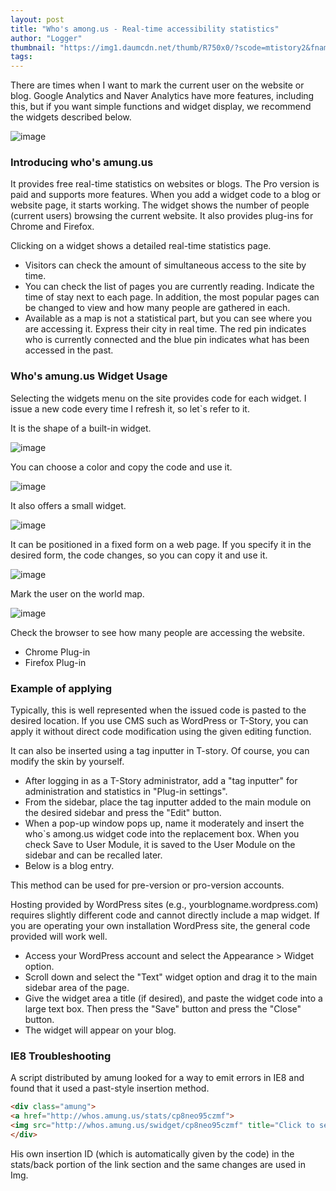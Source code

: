 ```yaml
---
layout: post
title: "Who's among.us - Real-time accessibility statistics"
author: "Logger"
thumbnail: "https://img1.daumcdn.net/thumb/R750x0/?scode=mtistory2&fname=https%3A%2F%2Ft1.daumcdn.net%2Fcfile%2Ftistory%2F2316904B55C95ACC1E"
tags: 
---
```



There are times when I want to mark the current user on the website or blog. Google Analytics and Naver Analytics have more features, including this, but if you want simple functions and widget display, we recommend the widgets described below.

![image](https://t1.daumcdn.net/cfile/tistory/2316904B55C95ACC1E)

### Introducing who's amung.us

It provides free real-time statistics on websites or blogs. The Pro version is paid and supports more features. When you add a widget code to a blog or website page, it starts working. The widget shows the number of people (current users) browsing the current website. It also provides plug-ins for Chrome and Firefox.

Clicking on a widget shows a detailed real-time statistics page.

- Visitors can check the amount of simultaneous access to the site by time.
- You can check the list of pages you are currently reading. Indicate the time of stay next to each page. In addition, the most popular pages can be changed to view and how many people are gathered in each.
- Available as a map is not a statistical part, but you can see where you are accessing it. Express their city in real time. The red pin indicates who is currently connected and the blue pin indicates what has been accessed in the past.

### Who's amung.us Widget Usage

Selecting the widgets menu on the site provides code for each widget. I issue a new code every time I refresh it, so let`s refer to it.

It is the shape of a built-in widget.

![image](https://t1.daumcdn.net/cfile/tistory/2518194155C95D8612)

You can choose a color and copy the code and use it.

![image](https://t1.daumcdn.net/cfile/tistory/21764A4A55C95E6C1B)

It also offers a small widget.

![image](https://t1.daumcdn.net/cfile/tistory/2661CB3C55C9607D2F)

It can be positioned in a fixed form on a web page. If you specify it in the desired form, the code changes, so you can copy it and use it.

![image](https://t1.daumcdn.net/cfile/tistory/2142973355C9663624)

Mark the user on the world map.

![image](https://t1.daumcdn.net/cfile/tistory/211F873855C9667429)

Check the browser to see how many people are accessing the website.

- Chrome Plug-in
- Firefox Plug-in

### Example of applying

Typically, this is well represented when the issued code is pasted to the desired location. If you use CMS such as WordPress or T-Story, you can apply it without direct code modification using the given editing function.

It can also be inserted using a tag inputter in T-story. Of course, you can modify the skin by yourself.

- After logging in as a T-Story administrator, add a "tag inputter" for administration and statistics in "Plug-in settings".
- From the sidebar, place the tag inputter added to the main module on the desired sidebar and press the "Edit" button.
- When a pop-up window pops up, name it moderately and insert the who`s among.us widget code into the replacement box. When you check Save to User Module, it is saved to the User Module on the sidebar and can be recalled later.
- Below is a blog entry.

This method can be used for pre-version or pro-version accounts.

Hosting provided by WordPress sites (e.g., yourblogname.wordpress.com) requires slightly different code and cannot directly include a map widget. If you are operating your own installation WordPress site, the general code provided will work well.

- Access your WordPress account and select the Appearance > Widget option.
- Scroll down and select the "Text" widget option and drag it to the main sidebar area of the page.
- Give the widget area a title (if desired), and paste the widget code into a large text box. Then press the "Save" button and press the "Close" button.
- The widget will appear on your blog.

### IE8 Troubleshooting

A script distributed by amung looked for a way to emit errors in IE8 and found that it used a past-style insertion method.

```html
<div class="amung">
<a href="http://whos.amung.us/stats/cp8neo95czmf">
<img src="http://whos.amung.us/swidget/cp8neo95czmf" title="Click to see how many people are online" alt="실시간 방문자" /></a>
</div>

```

His own insertion ID (which is automatically given by the code) in the stats/back portion of the link section and the same changes are used in Img.